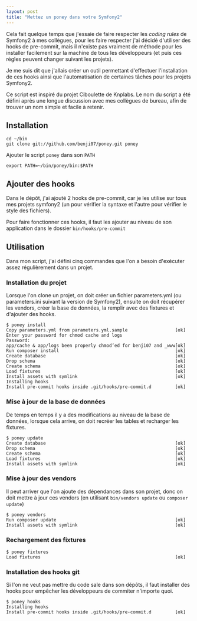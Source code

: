 ```yaml
---
layout: post
title: "Mettez un poney dans votre Symfony2"
---
```


Cela fait quelque temps que j'essaie de faire respecter les *coding rules* de Symfony2 à mes collègues, pour les faire respecter j'ai décidé d'utiliser des hooks de pre-commit, mais il n'existe pas vraiment de méthode pour les installer facilement sur la machine de tous les développeurs (et puis ces règles peuvent changer suivant les projets).

Je me suis dit que j'allais créer un outil permettant d'effectuer l'installation de ces hooks ainsi que l'automatisation de certaines tâches pour les projets Symfony2.

Ce script est inspiré du projet Ciboulette de Knplabs. Le nom du script a été défini après une longue discussion avec mes collègues de bureau, afin de trouver un nom simple et facile à retenir.

## Installation

    cd ~/bin
    git clone git://github.com/benji07/poney.git poney

Ajouter le script `poney` dans son `PATH`

    export PATH=~/bin/poney/bin:$PATH

## Ajouter des hooks

Dans le dépôt, j'ai ajouté 2 hooks de pre-commit, car je les utilise sur tous mes projets symfony2 (un pour vérifier la syntaxe et l'autre pour vérifier le style des fichiers).

Pour faire fonctionner ces hooks, il faut les ajouter au niveau de son application dans le dossier `bin/hooks/pre-commit`

## Utilisation

Dans mon script, j'ai défini cinq commandes que l'on a besoin d'exécuter assez régulièrement dans un projet.

### Installation du projet

Lorsque l'on clone un projet, on doit créer un fichier parameters.yml (ou parameters.ini suivant la version de Symfony2), ensuite on doit récupérer les vendors, créer la base de données, la remplir avec des fixtures et d'ajouter des hooks.

    $ poney install
    Copy parameters.yml from parameters.yml.sample                  [ok]
    Enter your password for chmod cache and logs
    Password:
    app/cache & app/logs been properly chmod‘ed for benji07 and _www[ok]
    Run composer install                                            [ok]
    Create database                                                 [ok]
    Drop schema                                                     [ok]
    Create schema                                                   [ok]
    Load fixtures                                                   [ok]
    Install assets with symlink                                     [ok]
    Installing hooks
    Install pre-commit hooks inside .git/hooks/pre-commit.d         [ok]

### Mise à jour de la base de données

De temps en temps il y a des modifications au niveau de la base de données, lorsque cela arrive, on doit recréer les tables et recharger les fixtures.

    $ poney update
    Create database                                                 [ok]
    Drop schema                                                     [ok]
    Create schema                                                   [ok]
    Load fixtures                                                   [ok]
    Install assets with symlink                                     [ok]

### Mise à jour des vendors

Il peut arriver que l'on ajoute des dépendances dans son projet, donc on doit mettre à jour ces vendors (en utilisant `bin/vendors update` ou `composer update`)

    $ poney vendors
    Run composer update                                             [ok]
    Install assets with symlink                                     [ok]

### Rechargement des fixtures

    $ poney fixtures
    Load fixtures                                                   [ok]

### Installation des hooks git

Si l'on ne veut pas mettre du code sale dans son dépôts, il faut installer des hooks pour empêcher les développeurs de commiter n'importe quoi.

    $ poney hooks
    Installing hooks
    Install pre-commit hooks inside .git/hooks/pre-commit.d         [ok]